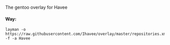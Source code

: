 The gentoo overlay for Havee

#### Way:

    layman -o https://raw.githubusercontent.com/Ihavee/overlay/master/repositories.xml -f -a Havee

